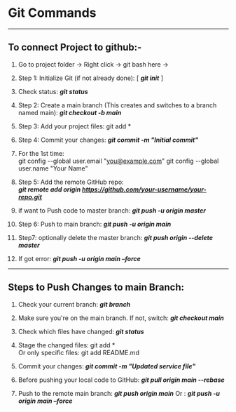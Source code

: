 # Git Commands

---

## To connect Project to github:-
1.	Go to project folder -> Right click -> git bash here ->
2.	Step 1: Initialize Git (if not already done):      [ ***git init*** ]
3.	Check status:  ***git status***
4.	Step 2: Create a main branch (This creates and switches to a branch named main):   ***git checkout -b  main***
5.	Step 3: Add your project files:   git add *
6.	Step 4: Commit your changes:   ***git commit -m "Initial commit"***
7.	For the 1st time:  
git config --global user.email "you@example.com"
git config --global user.name "Your Name"

8.	Step 5: Add the remote GitHub repo:    
***git remote add origin https://github.com/your-username/your-repo.git***

9.	if want to Push code to master branch:   ***git push -u origin master***
10.	Step 6: Push to main branch:   ***git push -u origin main***
11.	Step7: optionally delete the master branch:   ***git push origin --delete master***
12.	If got error:    ***git push -u origin main –force***

---

## Steps to Push Changes to main Branch:
1.	Check your current branch:   ***git branch***
2.	Make sure you're on the main branch. If not, switch:   ***git checkout main***
3.	Check which files have changed:    ***git status***
4.	Stage the changed files:   git add *  
Or only specific files:   git add README.md

5.	Commit your changes:   ***git commit -m "Updated service file"***
6.	Before pushing your local code to GitHub:    ***git pull origin main --rebase***
7.	Push to the remote main branch:   ***git push origin main***
Or :    ***git push -u origin main –force***





